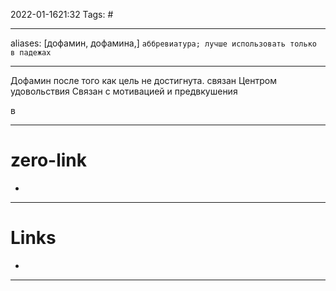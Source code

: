 2022-01-1621:32
Tags: #

---
aliases: [дофамин, дофамина,] `аббревиатура; лучше использовать только в падежах`

---
Дофамин после того как цель не достигнута.
связан Центром удовольствия
Связан с мотивацией и предвкушения

в

---
# zero-link
- 
---
# Links
- 


---